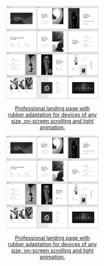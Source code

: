 <div>
  <a href="https://brilliantic.github.io/CICLO/">
    <img src="https://github.com/brilliantic/Portfolio/blob/main/img_for_portfolio/preview_CICLO.png?raw=true" alt="CICLO image preview" width="250" height="250">
    <p style="width: 250px; text-align: center;">Professional landing page with rubber
adaptation for devices of any size,
on-screen scrolling and light animation.</p>
  </a>
  <a href="https://brilliantic.github.io/CICLO/">
    <img src="https://github.com/brilliantic/Portfolio/blob/main/img_for_portfolio/preview_CICLO.png?raw=true" alt="CICLO image preview" width="250" height="250">
    <p style="width: 250px; text-align: center;">Professional landing page with rubber
adaptation for devices of any size,
on-screen scrolling and light animation.</p>
  </a>
</div>
